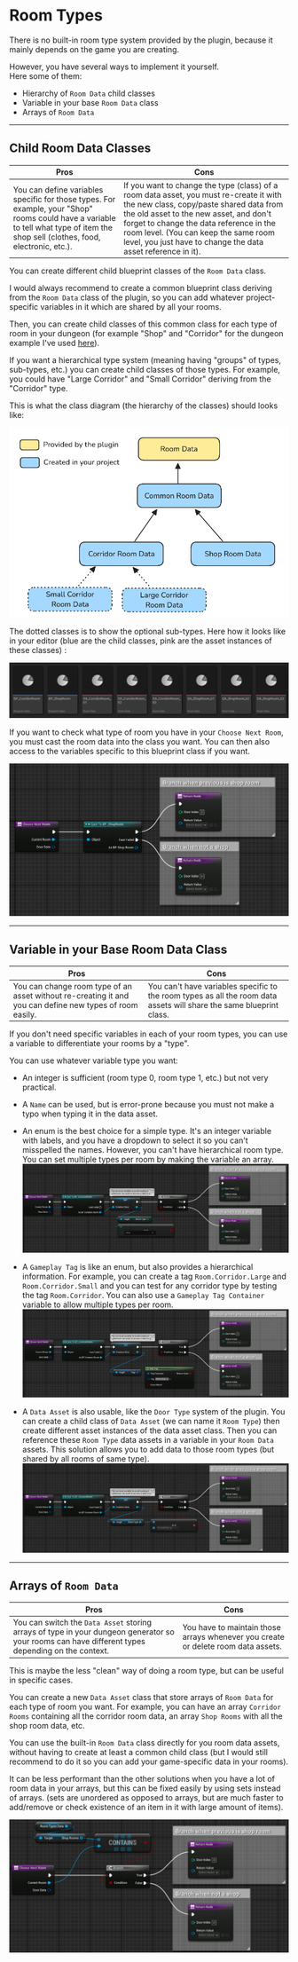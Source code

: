 # Room Types

There is no built-in room type system provided by the plugin, because it mainly depends on the game you are creating.

However, you have several ways to implement it yourself.\
Here some of them:

- Hierarchy of `Room Data` child classes
- Variable in your base `Room Data` class
- Arrays of `Room Data`

---

## Child Room Data Classes

| Pros | Cons |
| --- | --- |
| You can define variables specific for those types. For example, your "Shop" rooms could have a variable to tell what type of item the shop sell (clothes, food, electronic, etc.). | If you want to change the type (class) of a room data asset, you must re-create it with the new class, copy/paste shared data from the old asset to the new asset, and don't forget to change the data reference in the room level. (You can keep the same room level, you just have to change the data asset reference in it). |

You can create different child blueprint classes of the `Room Data` class.

I would always recommend to create a common blueprint class deriving from the `Room Data` class of the plugin, so you can add whatever project-specific variables in it which are shared by all your rooms.

Then, you can create child classes of this common class for each type of room in your dungeon (for example "Shop" and "Corridor" for the dungeon example I've used [here](../Best-Practices/Workflows/Dungeon-Generation-Algorithm.md)).

If you want a hierarchical type system (meaning having "groups" of types, sub-types, etc.) you can create child classes of those types. For example, you could have "Large Corridor" and "Small Corridor" deriving from the "Corridor" type.

This is what the class diagram (the hierarchy of the classes) should looks like:

![Room Types Hierarchy](../Images/RoomTypesHierarchy.png)

The dotted classes is to show the optional sub-types.
Here how it looks like in your editor (blue are the child classes, pink are the asset instances of these classes) :

![](../Images/RoomTypes_ChildClassAssets.png)

If you want to check what type of room you have in your `Choose Next Room`, you must cast the room data into the class you want. You can then also access to the variables specific to this blueprint class if you want.

![](../Images/RoomTypes_ChildClassComparison.png)

---

## Variable in your Base Room Data Class

| Pros | Cons |
| --- | --- |
| You can change room type of an asset without re-creating it and you can define new types of room easily. | You can't have variables specific to the room types as all the room data assets will share the same blueprint class. |

If you don't need specific variables in each of your room types, you can use a variable to differentiate your rooms by a "type".

You can use whatever variable type you want:

- An integer is sufficient (room type 0, room type 1, etc.) but not very practical.
- A `Name` can be used, but is error-prone because you must not make a typo when typing it in the data asset.
- An enum is the best choice for a simple type. It's an integer variable with labels, and you have a dropdown to select it so you can't misspelled the names. However, you can't have hierarchical room type. You can set multiple types per room by making the variable an array.
![](../Images/RoomTypes_VarEnumComparison.png)

- A `Gameplay Tag` is like an enum, but also provides a hierarchical information. For example, you can create a tag `Room.Corridor.Large` and `Room.Corridor.Small` and you can test for any corridor type by testing the tag `Room.Corridor`. You can also use a `Gameplay Tag Container` variable to allow multiple types per room.
![](../Images/RoomTypes_VarGameplayTagComparison.png)

- A `Data Asset` is also usable, like the `Door Type` system of the plugin. You can create a child class of `Data Asset` (we can name it `Room Type`) then create different asset instances of the data asset class. Then you can reference these `Room Type` data assets in a variable in your `Room Data` assets. This solution allows you to add data to those room types (but shared by all rooms of same type).
![](../Images/RoomTypes_VarDataAssetComparison.png)

---

## Arrays of `Room Data`

| Pros | Cons |
| --- | --- |
| You can switch the `Data Asset` storing arrays of type in your dungeon generator so your rooms can have different types depending on the context. | You have to maintain those arrays whenever you create or delete room data assets. |

This is maybe the less "clean" way of doing a room type, but can be useful in specific cases.

You can create a new `Data Asset` class that store arrays of `Room Data` for each type of room you want. For example, you can have an array `Corridor Rooms` containing all the corridor room data, an array `Shop Rooms` with all the shop room data, etc.

You can use the built-in `Room Data` class directly for you room data assets, without having to create at least a common child class (but I would still recommend to do it so you can add your game-specific data in your rooms).

It can be less performant than the other solutions when you have a lot of room data in your arrays, but this can be fixed easily by using sets instead of arrays. (sets are unordered as opposed to arrays, but are much faster to add/remove or check existence of an item in it with large amount of items).

![](../Images/RoomTypes_ArraysComparison.png)
